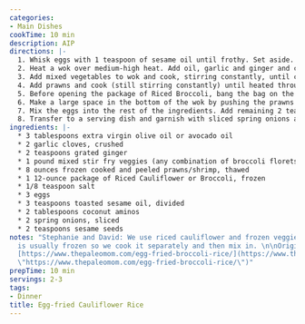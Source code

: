 ```yaml
---
categories:
- Main Dishes
cookTime: 10 min
description: AIP
directions: |-
  1. Whisk eggs with 1 teaspoon of sesame oil until frothy. Set aside.
  2. Heat a wok over medium-high heat. Add oil, garlic and ginger and cook, stirring constantly, until fragrant, about 30 seconds.
  3. Add mixed vegetables to wok and cook, stirring constantly, until cooked al dente, about 3 to 4 minutes.
  4. Add prawns and cook (still stirring constantly) until heated through, about 2 minutes.
  5. Before opening the package of Riced Broccoli, bang the bag on the counter a few times to break up any large clumps. Add the frozen riced broccoli and salt to the wok. Cook, stirring constantly, for 1 minute.
  6. Make a large space in the bottom of the wok by pushing the prawns and veggies up the side. Pour the eggs into the space and let set.
  7. Mix the eggs into the rest of the ingredients. Add remaining 2 teaspoons of sesame oil and coconut aminos and stir to incorporate.
  8. Transfer to a serving dish and garnish with sliced spring onions and sesame seeds. (optional)
ingredients: |-
  * 3 tablespoons extra virgin olive oil or avocado oil
  * 2 garlic cloves, crushed
  * 2 teaspoons grated ginger
  * 1 pound mixed stir fry veggies (any combination of broccoli florets, sliced carrots, snow peas, sliced mushrooms, sliced bell pepper and/or onion wedges; save prep time by using pre-cut options) (we use frozen)
  * 8 ounces frozen cooked and peeled prawns/shrimp, thawed
  * 1 12-ounce package of Riced Cauliflower or Broccoli, frozen
  * 1/8 teaspoon salt
  * 3 eggs
  * 3 teaspoons toasted sesame oil, divided
  * 2 tablespoons coconut aminos
  * 2 spring onions, sliced
  * 2 teaspoons sesame seeds
notes: "Stephanie and David: We use riced cauliflower and frozen veggies. Our shrimp
  is usually frozen so we cook it separately and then mix in. \n\nOriginally from:
  [https://www.thepaleomom.com/egg-fried-broccoli-rice/](https://www.thepaleomom.com/egg-fried-broccoli-rice/
  \"https://www.thepaleomom.com/egg-fried-broccoli-rice/\")"
prepTime: 10 min
servings: 2-3
tags:
- Dinner
title: Egg-fried Cauliflower Rice
---
```

